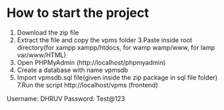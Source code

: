 # How to start the project 

1. Download the zip file
2. Extract the file and copy the vpms folder
3.Paste inside root directory(for xampp xampp/htdocs, for wamp wamp/www, for lamp var/www/HTML)
4. Open PHPMyAdmin (http://localhost/phpmyadmin)
5. Create a database with name vpmsdb
6. Import vpmsdb.sql file(given inside the zip package in  sql file folder)
7.Run the script http://localhost/vpms (frontend)

Username: DHRUV
Password: Test@123
